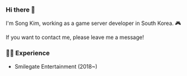 ### Hi there 👋
I'm Song Kim, working as a game server developer in South Korea. 🎮

If you want to contact me, please leave me a message!


### 👩‍💻 Experience 
 - Smilegate Entertainment (2018~)

<!--
**song-yyii/song-yyii** is a ✨ _special_ ✨ repository because its `README.md` (this file) appears on your GitHub profile.

Here are some ideas to get you started:

- 🔭 I’m currently working on ...
- 🌱 I’m currently learning ...
- 👯 I’m looking to collaborate on ...
- 🤔 I’m looking for help with ...
- 💬 Ask me about ...
- 📫 How to reach me: ...
- 😄 Pronouns: ...
- ⚡ Fun fact: ...
-->
